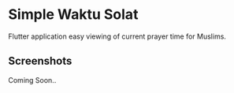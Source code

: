 # Simple Waktu Solat

Flutter application easy viewing of current prayer time for Muslims.

## Screenshots

Coming Soon..
